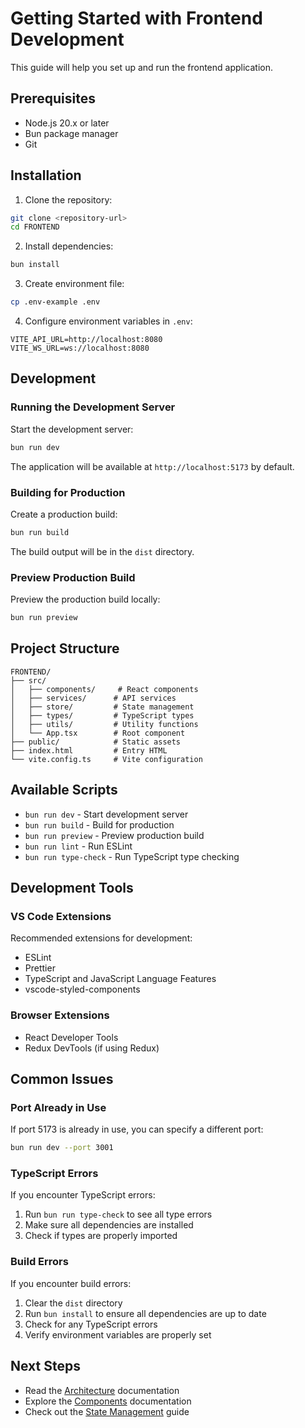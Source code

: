 # Getting Started with Frontend Development

This guide will help you set up and run the frontend application.

## Prerequisites

- Node.js 20.x or later
- Bun package manager
- Git

## Installation

1. Clone the repository:
```bash
git clone <repository-url>
cd FRONTEND
```

2. Install dependencies:
```bash
bun install
```

3. Create environment file:
```bash
cp .env-example .env
```

4. Configure environment variables in `.env`:
```env
VITE_API_URL=http://localhost:8080
VITE_WS_URL=ws://localhost:8080
```

## Development

### Running the Development Server

Start the development server:
```bash
bun run dev
```

The application will be available at `http://localhost:5173` by default.

### Building for Production

Create a production build:
```bash
bun run build
```

The build output will be in the `dist` directory.

### Preview Production Build

Preview the production build locally:
```bash
bun run preview
```

## Project Structure

```
FRONTEND/
├── src/
│   ├── components/     # React components
│   ├── services/      # API services
│   ├── store/         # State management
│   ├── types/         # TypeScript types
│   ├── utils/         # Utility functions
│   └── App.tsx        # Root component
├── public/            # Static assets
├── index.html         # Entry HTML
└── vite.config.ts     # Vite configuration
```

## Available Scripts

- `bun run dev` - Start development server
- `bun run build` - Build for production
- `bun run preview` - Preview production build
- `bun run lint` - Run ESLint
- `bun run type-check` - Run TypeScript type checking

## Development Tools

### VS Code Extensions

Recommended extensions for development:
- ESLint
- Prettier
- TypeScript and JavaScript Language Features
- vscode-styled-components

### Browser Extensions

- React Developer Tools
- Redux DevTools (if using Redux)

## Common Issues

### Port Already in Use

If port 5173 is already in use, you can specify a different port:
```bash
bun run dev --port 3001
```

### TypeScript Errors

If you encounter TypeScript errors:
1. Run `bun run type-check` to see all type errors
2. Make sure all dependencies are installed
3. Check if types are properly imported

### Build Errors

If you encounter build errors:
1. Clear the `dist` directory
2. Run `bun install` to ensure all dependencies are up to date
3. Check for any TypeScript errors
4. Verify environment variables are properly set

## Next Steps

- Read the [Architecture](./ARCHITECTURE.md) documentation
- Explore the [Components](./COMPONENTS.md) documentation
- Check out the [State Management](./STATE_MANAGEMENT.md) guide 